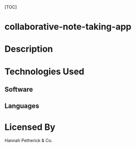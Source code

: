 [TOC]

# collaborative-note-taking-app

# Description

# Technologies Used
## Software

## Languages

# Licensed By
Hannah Petherick & Co. 
